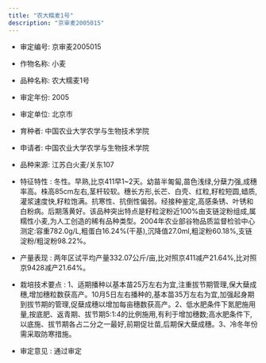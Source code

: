 ```yaml
---
title: "农大糯麦1号"
description: "京审麦2005015"
---
```

* 审定编号:  京审麦2005015

*  作物名称:  小麦

*  品种名称:  农大糯麦1号

*  审定年份:  2005

*  审定单位:  北京市

* 育种者:  中国农业大学农学与生物技术学院

*  申请者:  中国农业大学农学与生物技术学院

*  品种来源:  江苏白火麦/关东107

*  特征特性 : 
冬性。早熟,比京411早1~2天。幼苗半匍匐,苗色浅绿,分蘖力强,成穗率高。株高85cm左右,茎杆较软。穗长方形,长芒、白壳、红粒,籽粒短圆,蜡质,灌浆速度快,籽粒饱满。抗寒性、抗倒性偏弱。经接种鉴定,高感条锈、叶锈和白粉病。后期落黄好。该品种突出特点是籽粒淀粉近100%由支链淀粉组成,属糯性小麦,为人工创造的稀有品种类型。2004年农业部谷物品质监督检验中心测定:容重782.0g/L,粗蛋白16.24%(干基),沉降值27.0ml,粗淀粉60.18%,支链淀粉/粗淀粉98.22%。
 
*  产量表现 : 
两年区试平均产量332.07公斤/亩,比对照京411减产21.64%,比对照京9428减产21.64%。

*  栽培技术要点 : 
1、适期播种以基本苗25万左右为宜,注重拔节期管理,保大蘖成穗,增加穗粒数获高产。10月5日左右播种的,基本苗35万左右为宜,加强起身期到拔节期的管理,促蘖成穗以增加每亩穗数获高产。2、低水肥条件下氮肥施用量,按底肥、返青期、拔节期5:1:4的比例施用,有利于增加穗数;高水肥条件下,以底施、拔节期各占二分之一最好,前期促壮苗,后期保大蘖成穗。3、冷冬年份需采取防寒措施。

*  审定意见 : 
通过审定
